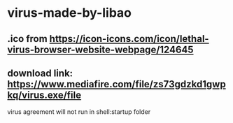 # virus-made-by-libao

.ico from https://icon-icons.com/icon/lethal-virus-browser-website-webpage/124645
---------------------------------------------------------------------------------
download link:
https://www.mediafire.com/file/zs73gdzkd1gwpkq/virus.exe/file
---------------------------------------------------------------------------------
virus agreement will not run in shell:startup folder
